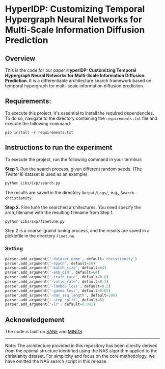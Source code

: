 # HyperIDP: Customizing Temporal Hypergraph Neural Networks for Multi-Scale Information Diffusion Prediction

## Overview

This is the code for our paper **HyperIDP: Customizing Temporal Hypergraph Neural Networks for Multi-Scale Information Diffusion Prediction**.
It is a differentiable architecture search framework based on temporal hypergraph for multi-scale information diffusion prediciton.

## Requirements:

To execute this project, it's essential to install the required dependencies. To do so, navigate to the directory containing the `requirements.txt` file and execute the following command:

```
pip install -r requirements.txt
```

## Instructions to run the experiment

To execute the project, run the following command in your terminal:

**Step 1.** Run the search process, given different random seeds.
(The _Twitter16_ dataset is used as an example)

```bash
python Libs/Exp/search.py
```

The results are saved in the directory `Output/Logs/`, e.g., `Search-christianity`.

**Step 2.** Fine tune the searched architectures. You need specify the arch_filename with the resulting filename from Step 1.

```bash
python Libs/Exp/finetune.py
```

Step 2 is a coarse-graind tuning process, and the results are saved in a picklefile in the directory `Finetune`.

### Setting

``` python
parser.add_argument('-dataset_name', default='christianity')
parser.add_argument('-epoch', default=50)
parser.add_argument('-batch_size', default=64)
parser.add_argument('-emb_dim', default=64)
parser.add_argument('-train_rate', default=0.8)
parser.add_argument('-valid_rate', default=0.1)
parser.add_argument('-lambda_loss', default=0.3)
parser.add_argument('-gamma_loss', default=0.05)
parser.add_argument('-max_seq_length', default=200)
parser.add_argument('-step_split', default=8)
parser.add_argument('-lr', default=0.001)
```

## Acknowledgement

The code is built on [SANE](https://github.com/LARS-research/SANE) and [MINDS](https://github.com/cspjiao/MINDS).

---

Note: The architecture provided in this repository has been directly derived from the optimal structure identified using the NAS algorithm applied to the christianity dataset. For simplicity and focus on the core methodology, we have omitted the NAS search script in this release.